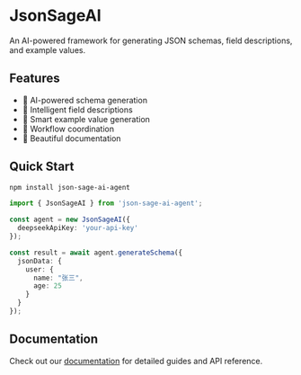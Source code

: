 # JsonSageAI

An AI-powered framework for generating JSON schemas, field descriptions, and example values.

## Features

- 🤖 AI-powered schema generation
- 📝 Intelligent field descriptions
- 🎯 Smart example value generation
- 🔄 Workflow coordination
- 🎨 Beautiful documentation

## Quick Start

```bash
npm install json-sage-ai-agent
```

```typescript
import { JsonSageAI } from 'json-sage-ai-agent';

const agent = new JsonSageAI({
  deepseekApiKey: 'your-api-key'
});

const result = await agent.generateSchema({
  jsonData: {
    user: {
      name: "张三",
      age: 25
    }
  }
});
```

## Documentation

Check out our [documentation](https://hongping1963-source.github.io/json-sage-workflow/) for detailed guides and API reference.
